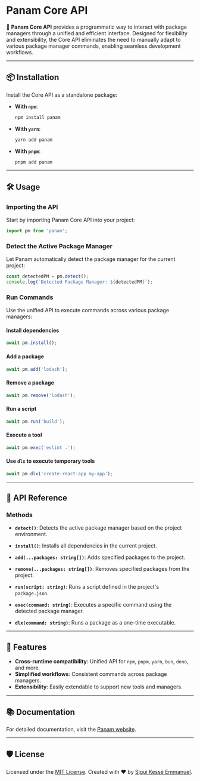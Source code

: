 # Panam Core API

🚀 **Panam Core API** provides a programmatic way to interact with package managers through a unified and efficient interface. Designed for flexibility and extensibility, the Core API eliminates the need to manually adapt to various package manager commands, enabling seamless development workflows.

---

## 📦 Installation

Install the Core API as a standalone package:

- **With `npm`**:
  
  ```bash
  npm install panam
  ```

- **With `yarn`**:

  ```bash
  yarn add panam
  ```

- **With `pnpm`**:

  ```bash
  pnpm add panam
  ```

---

## 🛠️ Usage

### Importing the API

Start by importing Panam Core API into your project:

```typescript
import pm from 'panam';
```

### Detect the Active Package Manager

Let Panam automatically detect the package manager for the current project:

```typescript
const detectedPM = pm.detect();
console.log(`Detected Package Manager: ${detectedPM}`);
```

### Run Commands

Use the unified API to execute commands across various package managers:

#### Install dependencies

```typescript
await pm.install();
```

#### Add a package

```typescript
await pm.add('lodash');
```

#### Remove a package

```typescript
await pm.remove('lodash');
```

#### Run a script

```typescript
await pm.run('build');
```

#### Execute a tool

```typescript
await pm.exec('eslint .');
```

#### Use `dlx` to execute temporary tools

```typescript
await pm.dlx('create-react-app my-app');
```

---

## 📖 API Reference

### Methods

- **`detect()`**:
  Detects the active package manager based on the project environment.

- **`install()`**:
  Installs all dependencies in the current project.

- **`add(...packages: string[])`**:
  Adds specified packages to the project.

- **`remove(...packages: string[])`**:
  Removes specified packages from the project.

- **`run(script: string)`**:
  Runs a script defined in the project's `package.json`.

- **`exec(command: string)`**:
  Executes a specific command using the detected package manager.

- **`dlx(command: string)`**:
  Runs a package as a one-time executable.

---

## 🌟 Features

- **Cross-runtime compatibility**: Unified API
for `npm`, `pnpm`, `yarn`, `bun`, `deno`, and more.
- **Simplified workflows**: Consistent commands across package managers.
- **Extensibility**: Easily extendable to support new tools and managers.

---

## 📚 Documentation

For detailed documentation, visit the [Panam website](https://siguici.github.io/panam).

---

## 🛡️ License

Licensed under the [MIT License](./LICENSE.md).
Created with ❤️ by [Sigui Kessé Emmanuel](https://github.com/siguici).
